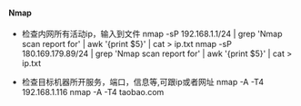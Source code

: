 
#### Nmap
- 检查内网所有活动ip，输入到文件
nmap -sP 192.168.1.1/24 | grep 'Nmap scan report for' | awk '{print $5}' | cat > ip.txt
nmap -sP 180.169.179.89/24 | grep 'Nmap scan report for' | awk '{print $5}' | cat > ip.txt

- 检查目标机器所开服务，端口，信息等,可跟ip或者网址
nmap -A -T4 192.168.1.116 
nmap -A -T4 taobao.com 